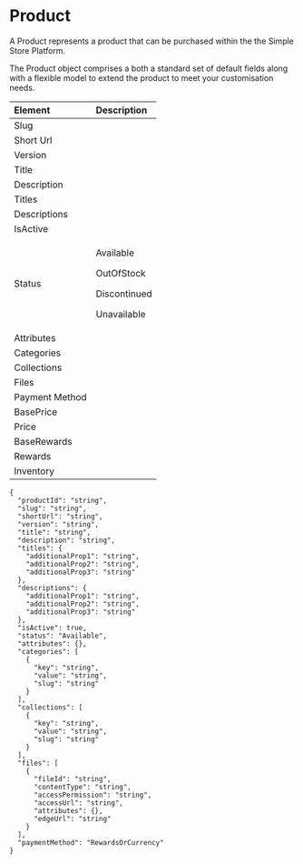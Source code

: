 # Product

A Product represents a product that can be purchased within the the Simple Store Platform.

The Product object comprises a both a standard set of default fields along with a flexible model to extend the product to meet your customisation needs.

<table>
  <thead>
    <tr>
      <th style="text-align:left">Element</th>
      <th style="text-align:left">Description</th>
    </tr>
  </thead>
  <tbody>
    <tr>
      <td style="text-align:left">Slug</td>
      <td style="text-align:left"></td>
    </tr>
    <tr>
      <td style="text-align:left">Short Url</td>
      <td style="text-align:left"></td>
    </tr>
    <tr>
      <td style="text-align:left">Version</td>
      <td style="text-align:left"></td>
    </tr>
    <tr>
      <td style="text-align:left">Title</td>
      <td style="text-align:left"></td>
    </tr>
    <tr>
      <td style="text-align:left">Description</td>
      <td style="text-align:left"></td>
    </tr>
    <tr>
      <td style="text-align:left">Titles</td>
      <td style="text-align:left"></td>
    </tr>
    <tr>
      <td style="text-align:left">Descriptions</td>
      <td style="text-align:left"></td>
    </tr>
    <tr>
      <td style="text-align:left">IsActive</td>
      <td style="text-align:left"></td>
    </tr>
    <tr>
      <td style="text-align:left">Status</td>
      <td style="text-align:left">
        <p>Available</p>
        <p>OutOfStock</p>
        <p>Discontinued</p>
        <p>Unavailable</p>
      </td>
    </tr>
    <tr>
      <td style="text-align:left">Attributes</td>
      <td style="text-align:left"></td>
    </tr>
    <tr>
      <td style="text-align:left">Categories</td>
      <td style="text-align:left"></td>
    </tr>
    <tr>
      <td style="text-align:left">Collections</td>
      <td style="text-align:left"></td>
    </tr>
    <tr>
      <td style="text-align:left">Files</td>
      <td style="text-align:left"></td>
    </tr>
    <tr>
      <td style="text-align:left">Payment Method</td>
      <td style="text-align:left"></td>
    </tr>
    <tr>
      <td style="text-align:left">BasePrice</td>
      <td style="text-align:left"></td>
    </tr>
    <tr>
      <td style="text-align:left">Price</td>
      <td style="text-align:left"></td>
    </tr>
    <tr>
      <td style="text-align:left">BaseRewards</td>
      <td style="text-align:left"></td>
    </tr>
    <tr>
      <td style="text-align:left">Rewards</td>
      <td style="text-align:left"></td>
    </tr>
    <tr>
      <td style="text-align:left">Inventory</td>
      <td style="text-align:left"></td>
    </tr>
  </tbody>
</table>

  


```text
{
  "productId": "string",
  "slug": "string",
  "shortUrl": "string",
  "version": "string",
  "title": "string",
  "description": "string",
  "titles": {
    "additionalProp1": "string",
    "additionalProp2": "string",
    "additionalProp3": "string"
  },
  "descriptions": {
    "additionalProp1": "string",
    "additionalProp2": "string",
    "additionalProp3": "string"
  },
  "isActive": true,
  "status": "Available",
  "attributes": {},
  "categories": [
    {
      "key": "string",
      "value": "string",
      "slug": "string"
    }
  ],
  "collections": [
    {
      "key": "string",
      "value": "string",
      "slug": "string"
    }
  ],
  "files": [
    {
      "fileId": "string",
      "contentType": "string",
      "accessPermission": "string",
      "accessUrl": "string",
      "attributes": {},
      "edgeUrl": "string"
    }
  ],
  "paymentMethod": "RewardsOrCurrency"
}
```

